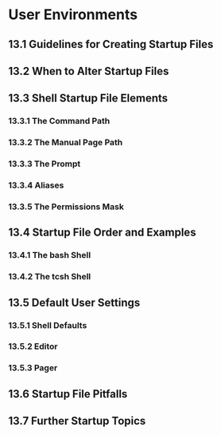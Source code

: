 # User Environments

## 13.1 Guidelines for Creating Startup Files

## 13.2 When to Alter Startup Files

## 13.3 Shell Startup File Elements

### 13.3.1 The Command Path 

### 13.3.2 The Manual Page Path

### 13.3.3 The Prompt

### 13.3.4 Aliases

### 13.3.5 The Permissions Mask

## 13.4 Startup File Order and Examples

### 13.4.1 The bash Shell

### 13.4.2 The tcsh Shell

## 13.5 Default User Settings

### 13.5.1 Shell Defaults

### 13.5.2 Editor

### 13.5.3 Pager

## 13.6 Startup File Pitfalls

## 13.7 Further Startup Topics
